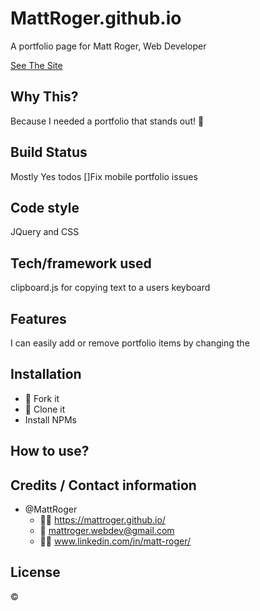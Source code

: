 # MattRoger.github.io
A portfolio page for Matt Roger, Web Developer

[See The Site](https://mattroger.github.io/)


## Why This?
Because I needed a portfolio that stands out! :cowboy_hat_face:

## Build Status
Mostly Yes
todos
[]Fix mobile portfolio issues

## Code style
JQuery and CSS

## Tech/framework used
clipboard.js for copying text to a users keyboard

## Features
I can easily add or remove portfolio items by changing the 

## Installation
* :trident: Fork it
* :sheep: Clone it
* Install NPMs

## How to use?


## Credits / Contact information
* @MattRoger 
  * :man_office_worker: https://mattroger.github.io/
  * :e-mail: mattroger.webdev@gmail.com
  * :man_office_worker: www.linkedin.com/in/matt-roger/


## License
:copyright:
